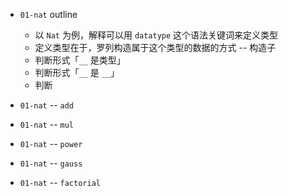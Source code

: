 - `01-nat` outline

  - 以 `Nat` 为例，解释可以用 `datatype` 这个语法关键词来定义类型
  - 定义类型在于，罗列构造属于这个类型的数据的方式 -- 构造子
  - 判断形式「`__` 是类型」
  - 判断形式「`__` 是 `__`」
  - 判断

- `01-nat` -- `add`
- `01-nat` -- `mul`
- `01-nat` -- `power`
- `01-nat` -- `gauss`
- `01-nat` -- `factorial`
